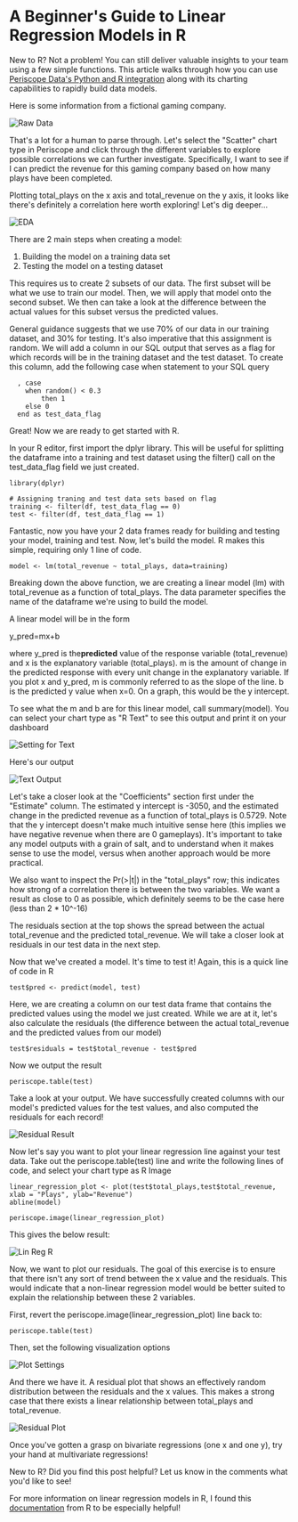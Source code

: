 # A Beginner's Guide to Linear Regression Models in R

New to R? Not a problem! You can still deliver valuable insights to your team using a few simple functions. This article walks through how you can use [Periscope Data's Python and R integration](https://doc.periscopedata.com/article/r-and-python#content) along with its charting capabilities to rapidly build data models.

Here is some information from a fictional gaming company. 

![Raw Data](/R/A_Beginners_Guide_to_Linear_Regression_Models_in_R/Images/raw_data.png)

That's a lot for a human to parse through. Let's select the "Scatter" chart type in Periscope and click through the different variables to explore possible correlations we can further investigate. Specifically, I want to see if I can predict the revenue for this gaming company based on how many plays have been completed.

Plotting total_plays on the x axis and total_revenue on the y axis, it looks like there's definitely a correlation here worth exploring! Let's dig deeper...

![EDA](/R/A_Beginners_Guide_to_Linear_Regression_Models_in_R/Images/EDA.png)

There are 2 main steps when creating a model:

1. Building the model on a training data set
2. Testing the model on a testing dataset

This requires us to create 2 subsets of our data. The first subset will be what we use to train our model. Then, we will apply that model onto the second subset. We then can take a look at the difference between the actual values for this subset versus the predicted values.

General guidance suggests that we use 70% of our data in our training dataset, and 30% for testing. It's also imperative that this assignment is random. We will add a column in our SQL output that serves as a flag for which records will be in the training dataset and the test dataset. To create this column, add the following case when statement to your SQL query

	  , case 
	  	when random() < 0.3
      		then 1
    	else 0
	  end as test_data_flag

Great! Now we are ready to get started with R.

In your R editor, first import the dplyr library. This will be useful for splitting the dataframe into a training and test dataset using the filter() call on the test_data_flag field we just created.

	library(dplyr)

	# Assigning traning and test data sets based on flag
	training <- filter(df, test_data_flag == 0)
	test <- filter(df, test_data_flag == 1)

Fantastic, now you have your 2 data frames ready for building and testing your model, training and test. Now, let's build the model. R makes this simple, requiring only 1 line of code.

	model <- lm(total_revenue ~ total_plays, data=training)

Breaking down the above function, we are creating a linear model (lm) with total_revenue as a function of total_plays. The data parameter specifies the name of the dataframe we're using to build the model.

A linear model will be in the form 

y_pred=mx+b

where y_pred is the**predicted** value of the response variable (total_revenue) and x is the explanatory variable (total_plays). m is the amount of change in the predicted response with every unit change in the explanatory variable. If you plot x and y_pred, m is commonly referred to as the slope of the line. b is the predicted y value when x=0. On a graph, this would be the y intercept.

To see what the m and b are for this linear model, call summary(model). You can select your chart type as "R Text" to see this output and print it on your dashboard

![Setting for Text](/R/A_Beginners_Guide_to_Linear_Regression_Models_in_R/Images/text_setting.png)

Here's our output

![Text Output](/R/A_Beginners_Guide_to_Linear_Regression_Models_in_R/Images/text_output.png)

Let's take a closer look at the "Coefficients" section first under the "Estimate" column. The estimated y intercept is -3050, and the estimated change in the predicted revenue as a function of total_plays is 0.5729. Note that the y intercept doesn't make much intuitive sense here (this implies we have negative revenue when there are 0 gameplays). It's important to take any model outputs with a grain of salt, and to understand when it makes sense to use the model, versus when another approach would be more practical.

We also want to inspect the Pr(>|t|) in the "total_plays" row; this indicates how strong of a correlation there is between the two variables. We want a result as close to 0 as possible, which definitely seems to be the case here (less than 2 * 10^-16)

The residuals section at the top shows the spread between the actual total_revenue and the predicted total_revenue. We will take a closer look at residuals in our test data in the next step.

Now that we've created a model. It's time to test it! Again, this is a quick line of code in R

	test$pred <- predict(model, test)

Here, we are creating a column on our test data frame that contains the predicted values using the model we just created. While we are at it, let's also calculate the residuals (the difference between the actual total_revenue and the predicted values from our model)

	test$residuals = test$total_revenue - test$pred

Now we output the result

	periscope.table(test)

Take a look at your output. We have successfully created columns with our model's predicted values for the test values, and also computed the residuals for each record!

![Residual Result](/R/A_Beginners_Guide_to_Linear_Regression_Models_in_R/Images/resid_result.png)

Now let's say you want to plot your linear regression line against your test data. Take out the periscope.table(test) line and write the following lines of code, and select your chart type as R Image

	linear_regression_plot <- plot(test$total_plays,test$total_revenue, xlab = "Plays", ylab="Revenue")
	abline(model)	

	periscope.image(linear_regression_plot) 

This gives the below result:

![Lin Reg R](/R/A_Beginners_Guide_to_Linear_Regression_Models_in_R/Images/lin_reg_R.png)

Now, we want to plot our residuals. The goal of this exercise is to ensure that there isn't any sort of trend between the x value and the residuals. This would indicate that a non-linear regression model would be better suited to explain the relationship between these 2 variables.

First, revert the periscope.image(linear_regression_plot) line back to:

	periscope.table(test)

Then, set the following visualization options

![Plot Settings](/R/A_Beginners_Guide_to_Linear_Regression_Models_in_R/Images/plot_settings.png)

And there we have it. A residual plot that shows an effectively random distribution between the residuals and the x values. This makes a strong case that there exists a linear relationship between total_plays and total_revenue.

![Residual Plot](/R/A_Beginners_Guide_to_Linear_Regression_Models_in_R/Images/resid_plot.png)

Once you've gotten a grasp on bivariate regressions (one x and one y), try your hand at multivariate regressions!

New to R? Did you find this post helpful? Let us know in the comments what you'd like to see!

For more information on linear regression models in R, I found this [documentation](http://r-statistics.co/Linear-Regression.html) from R to be especially helpful!